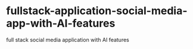 # fullstack-application-social-media-app-with-AI-features
full stack social media application with AI features 
